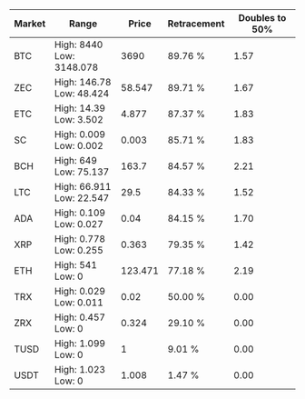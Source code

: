 | Market | Range | Price| Retracement | Doubles to 50% |
| --- | --- | --- | --- | --- |
| BTC | High: 8440<br />Low: 3148.078 | 3690 | 89.76 % | 1.57 |
| ZEC | High: 146.78<br />Low: 48.424 | 58.547 | 89.71 % | 1.67 |
| ETC | High: 14.39<br />Low: 3.502 | 4.877 | 87.37 % | 1.83 |
| SC | High: 0.009<br />Low: 0.002 | 0.003 | 85.71 % | 1.83 |
| BCH | High: 649<br />Low: 75.137 | 163.7 | 84.57 % | 2.21 |
| LTC | High: 66.911<br />Low: 22.547 | 29.5 | 84.33 % | 1.52 |
| ADA | High: 0.109<br />Low: 0.027 | 0.04 | 84.15 % | 1.70 |
| XRP | High: 0.778<br />Low: 0.255 | 0.363 | 79.35 % | 1.42 |
| ETH | High: 541<br />Low: 0 | 123.471 | 77.18 % | 2.19 |
| TRX | High: 0.029<br />Low: 0.011 | 0.02 | 50.00 % | 0.00 |
| ZRX | High: 0.457<br />Low: 0 | 0.324 | 29.10 % | 0.00 |
| TUSD | High: 1.099<br />Low: 0 | 1 | 9.01 % | 0.00 |
| USDT | High: 1.023<br />Low: 0 | 1.008 | 1.47 % | 0.00 |
